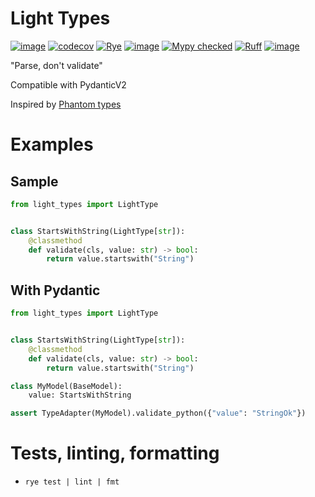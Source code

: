 # Light Types

[![image](https://img.shields.io/pypi/v/light-types.svg)](https://pypi.python.org/pypi/light-types)
[![codecov](https://codecov.io/gh/likeinlife/light-types/graph/badge.svg?token=7QUSPNC4CQ)](https://codecov.io/gh/likeinlife/light-types)
[![Rye](https://img.shields.io/endpoint?url=https://raw.githubusercontent.com/astral-sh/rye/main/artwork/badge.json)](https://rye.astral.sh)
[![image](https://img.shields.io/pypi/l/light-types.svg)](https://github.com/likeinlife/error_mapper/blob/main/LICENSE)
<a href="http://mypy-lang.org/" target="_blank"><img src="https://img.shields.io/badge/mypy-checked-1F5082.svg" alt="Mypy checked"></a>
[![Ruff](https://img.shields.io/endpoint?url=https://raw.githubusercontent.com/astral-sh/ruff/main/assets/badge/v2.json)](https://github.com/astral-sh/ruff)
[![image](https://img.shields.io/pypi/pyversions/light-types.svg)](https://pypi.python.org/pypi/light-types)

"Parse, don't validate"

Compatible with PydanticV2

Inspired by [Phantom types](https://github.com/antonagestam/phantom-types/)

# Examples

## Sample

```python
from light_types import LightType


class StartsWithString(LightType[str]):
    @classmethod
    def validate(cls, value: str) -> bool:
        return value.startswith("String")
```

## With Pydantic

```python
from light_types import LightType


class StartsWithString(LightType[str]):
    @classmethod
    def validate(cls, value: str) -> bool:
        return value.startswith("String")

class MyModel(BaseModel):
    value: StartsWithString

assert TypeAdapter(MyModel).validate_python({"value": "StringOk"})
```

# Tests, linting, formatting

- `rye test | lint | fmt`